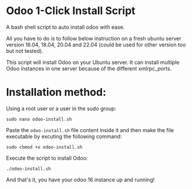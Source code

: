 # Odoo 1-Click Install Script

A bash shell script to auto install odoo with ease.

All you have to do is to follow below instruction on a fresh ubuntu server version 16.04, 18.04, 20.04 and 22.04 (could be used for other version too but not tested).

This script will install Odoo on your Ubuntu server. It can install multiple Odoo instances in one server because of the different xmlrpc_ports.

# Installation method:

Using a root user or a user in the sudo group:

```
sudo nano odoo-install.sh
```

Paste the `odoo-install.sh` file content inside it and then make the file executable by excuting the following command:

```
sudo chmod +x odoo-install.sh
```

Execute the script to install Odoo:

```
./odoo-install.sh
```

And that's it, you have your odoo 16 instance up and running!
